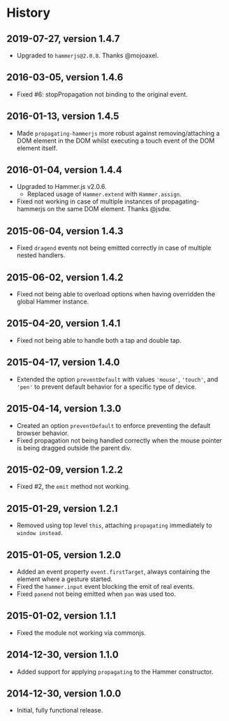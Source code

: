 # History

## 2019-07-27, version 1.4.7

- Upgraded to `hammerjs@2.0.8`. Thanks @mojoaxel.


## 2016-03-05, version 1.4.6

- Fixed #6: stopPropagation not binding to the original event.


## 2016-01-13, version 1.4.5

- Made `propagating-hammerjs` more robust against removing/attaching a DOM
  element in the DOM whilst executing a touch event of the DOM element itself.


## 2016-01-04, version 1.4.4

- Upgraded to Hammer.js v2.0.6.
  - Replaced usage of `Hammer.extend` with `Hammer.assign`.
- Fixed not working in case of multiple instances of propagating-hammerjs on
  the same DOM element. Thanks @jsdw.


## 2015-06-04, version 1.4.3

- Fixed `dragend` events not being emitted correctly in case of multiple
  nested handlers.


## 2015-06-02, version 1.4.2

- Fixed not being able to overload options when having overridden the global
  Hammer instance.


## 2015-04-20, version 1.4.1

- Fixed not being able to handle both a tap and double tap.


## 2015-04-17, version 1.4.0

- Extended the option `preventDefault` with values `'mouse'`, `'touch'`,
  and `'pen'` to prevent default behavior for a specific type of device.


## 2015-04-14, version 1.3.0

- Created an option `preventDefault` to enforce preventing the default browser
  behavior.
- Fixed propagation not being handled correctly when the mouse pointer is
  being dragged outside the parent div.


## 2015-02-09, version 1.2.2

- Fixed #2, the `emit` method not working.


## 2015-01-29, version 1.2.1

- Removed using top level `this`, attaching `propagating` immediately to
  `window instead`.


## 2015-01-05, version 1.2.0

- Added an event property `event.firstTarget`, always containing the element
  where a gesture started.
- Fixed the `hammer.input` event blocking the emit of real events.
- Fixed `panend` not being emitted when `pan` was used too.


## 2015-01-02, version 1.1.1

- Fixed the module not working via commonjs.


## 2014-12-30, version 1.1.0

- Added support for applying `propagating` to the Hammer constructor.


## 2014-12-30, version 1.0.0

- Initial, fully functional release.
